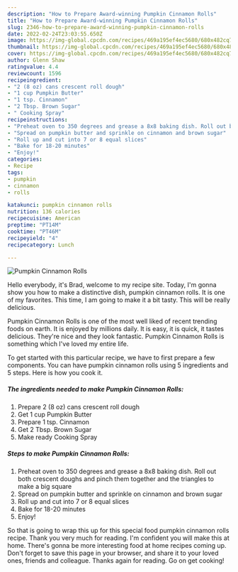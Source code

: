 ```yaml
---
description: "How to Prepare Award-winning Pumpkin Cinnamon Rolls"
title: "How to Prepare Award-winning Pumpkin Cinnamon Rolls"
slug: 2346-how-to-prepare-award-winning-pumpkin-cinnamon-rolls
date: 2022-02-24T23:03:55.650Z
image: https://img-global.cpcdn.com/recipes/469a195ef4ec5680/680x482cq70/pumpkin-cinnamon-rolls-recipe-main-photo.jpg
thumbnail: https://img-global.cpcdn.com/recipes/469a195ef4ec5680/680x482cq70/pumpkin-cinnamon-rolls-recipe-main-photo.jpg
cover: https://img-global.cpcdn.com/recipes/469a195ef4ec5680/680x482cq70/pumpkin-cinnamon-rolls-recipe-main-photo.jpg
author: Glenn Shaw
ratingvalue: 4.4
reviewcount: 1596
recipeingredient:
- "2 (8 oz) cans crescent roll dough"
- "1 cup Pumpkin Butter"
- "1 tsp. Cinnamon"
- "2 Tbsp. Brown Sugar"
- " Cooking Spray"
recipeinstructions:
- "Preheat oven to 350 degrees and grease a 8x8 baking dish. Roll out both crescent doughs and pinch them together and the triangles to make a big square"
- "Spread on pumpkin butter and sprinkle on cinnamon and brown sugar"
- "Roll up and cut into 7 or 8 equal slices"
- "Bake for 18-20 minutes"
- "Enjoy!"
categories:
- Recipe
tags:
- pumpkin
- cinnamon
- rolls

katakunci: pumpkin cinnamon rolls 
nutrition: 136 calories
recipecuisine: American
preptime: "PT14M"
cooktime: "PT46M"
recipeyield: "4"
recipecategory: Lunch

---
```



![Pumpkin Cinnamon Rolls](https://img-global.cpcdn.com/recipes/469a195ef4ec5680/680x482cq70/pumpkin-cinnamon-rolls-recipe-main-photo.jpg)

Hello everybody, it's Brad, welcome to my recipe site. Today, I'm gonna show you how to make a distinctive dish, pumpkin cinnamon rolls. It is one of my favorites. This time, I am going to make it a bit tasty. This will be really delicious.



Pumpkin Cinnamon Rolls is one of the most well liked of recent trending foods on earth. It is enjoyed by millions daily. It is easy, it is quick, it tastes delicious. They're nice and they look fantastic. Pumpkin Cinnamon Rolls is something which I've loved my entire life.


To get started with this particular recipe, we have to first prepare a few components. You can have pumpkin cinnamon rolls using 5 ingredients and 5 steps. Here is how you cook it.

<!--inarticleads1-->

##### The ingredients needed to make Pumpkin Cinnamon Rolls:

1. Prepare 2 (8 oz) cans crescent roll dough
1. Get 1 cup Pumpkin Butter
1. Prepare 1 tsp. Cinnamon
1. Get 2 Tbsp. Brown Sugar
1. Make ready  Cooking Spray




<!--inarticleads2-->

##### Steps to make Pumpkin Cinnamon Rolls:

1. Preheat oven to 350 degrees and grease a 8x8 baking dish. Roll out both crescent doughs and pinch them together and the triangles to make a big square
1. Spread on pumpkin butter and sprinkle on cinnamon and brown sugar
1. Roll up and cut into 7 or 8 equal slices
1. Bake for 18-20 minutes
1. Enjoy!




So that is going to wrap this up for this special food pumpkin cinnamon rolls recipe. Thank you very much for reading. I'm confident you will make this at home. There's gonna be more interesting food at home recipes coming up. Don't forget to save this page in your browser, and share it to your loved ones, friends and colleague. Thanks again for reading. Go on get cooking!
